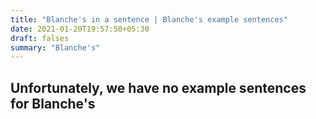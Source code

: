 ```yaml
---
title: "Blanche's in a sentence | Blanche's example sentences"
date: 2021-01-20T19:57:50+05:30
draft: falses
summary: "Blanche's"
---
```

## Unfortunately, we have no example sentences for Blanche's                 
